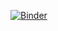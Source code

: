[![Binder](https://mybinder.org/badge_logo.svg)](https://mybinder.org/v2/gh/GaraChayma/projet_algo.git/main)
